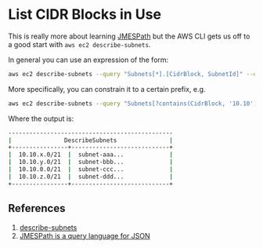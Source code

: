 # List CIDR Blocks in Use

This is really more about learning [JMESPath](https://jmespath.org/) but the AWS CLI gets us off to a good start with `aws ec2 describe-subnets`.

In general you can use an expression of the form:

```bash
aws ec2 describe-subnets --query "Subnets[*].[CidrBlock, SubnetId]" --output table
```

More specifically, you can constrain it to a certain prefix, e.g.

```bash
aws ec2 describe-subnets --query "Subnets[?contains(CidrBlock, '10.10')].[CidrBlock, SubnetId]" --output table
```

Where the output is:

```bash
-----------------------------------------------
|               DescribeSubnets               |
+----------------+----------------------------+
|  10.10.x.0/21  |  subnet-aaa...             |
|  10.10.y.0/21  |  subnet-bbb...             |
|  10.10.0.0/21  |  subnet-ccc...             |
|  10.10.z.0/21  |  subnet-ddd...             |
+----------------+----------------------------+
```

## References

1. [describe-subnets](https://awscli.amazonaws.com/v2/documentation/api/latest/reference/ec2/describe-subnets.html)
1. [JMESPath is a query language for JSON](https://jmespath.org/)
